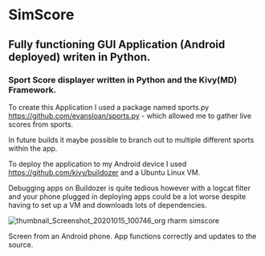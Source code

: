 # SimScore
## Fully functioning GUI Application (Android deployed) writen in Python.
### Sport Score displayer written in Python and the Kivy(MD) Framework.

To create this Application I used a package named sports.py https://github.com/evansloan/sports.py - which allowed me to gather live scores from sports.

In future builds it maybe possible to branch out to multiple different sports within the app.

To deploy the application to my Android device I used https://github.com/kivy/buildozer and a Ubuntu Linux VM.

Debugging apps on Buildozer is quite tedious however with a logcat filter and your phone plugged in deploying apps could be a lot worse despite having to set up a VM and downloads lots of dependencies.

![thumbnail_Screenshot_20201015_100746_org rharm simscore](https://user-images.githubusercontent.com/72558934/96102655-a9d08900-0ece-11eb-9076-21f5e5f0a392.jpg)


Screen from an Android phone. App functions correctly and updates to the source.
